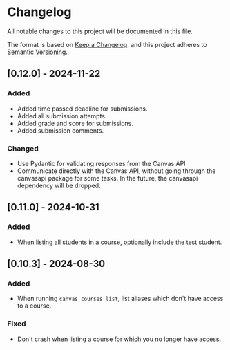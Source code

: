 # Changelog

All notable changes to this project will be documented in this file.

The format is based on [Keep a Changelog](https://keepachangelog.com/en/1.1.0/),
and this project adheres to [Semantic Versioning](https://semver.org/spec/v2.0.0.html).

## [0.12.0] - 2024-11-22

### Added

- Added time passed deadline for submissions.
- Added all submission attempts.
- Added grade and score for submissions.
- Added submission comments.

### Changed

- Use Pydantic for validating responses from the Canvas API
- Communicate directly with the Canvas API, without going through the canvasapi package for some tasks. In the future, the canvasapi dependency will be dropped.

## [0.11.0] - 2024-10-31

### Added

- When listing all students in a course, optionally include the test student.

## [0.10.3] - 2024-08-30

### Added

- When running `canvas courses list`, list aliases which don't have access to a course.

### Fixed

- Don't crash when listing a course for which you no longer have access.
